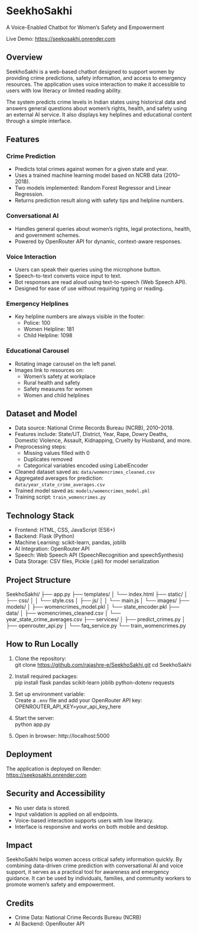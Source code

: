 # SeekhoSakhi  
A Voice-Enabled Chatbot for Women’s Safety and Empowerment  

Live Demo: https://seekosakhi.onrender.com  

## Overview  
SeekhoSakhi is a web-based chatbot designed to support women by providing crime predictions, safety information, and access to emergency resources. The application uses voice interaction to make it accessible to users with low literacy or limited reading ability.  

The system predicts crime levels in Indian states using historical data and answers general questions about women’s rights, health, and safety using an external AI service. It also displays key helplines and educational content through a simple interface.  

## Features  

### Crime Prediction  
- Predicts total crimes against women for a given state and year.  
- Uses a trained machine learning model based on NCRB data (2010–2018).  
- Two models implemented: Random Forest Regressor and Linear Regression.  
- Returns prediction result along with safety tips and helpline numbers.  

### Conversational AI  
- Handles general queries about women’s rights, legal protections, health, and government schemes.  
- Powered by OpenRouter API for dynamic, context-aware responses.  

### Voice Interaction  
- Users can speak their queries using the microphone button.  
- Speech-to-text converts voice input to text.  
- Bot responses are read aloud using text-to-speech (Web Speech API).  
- Designed for ease of use without requiring typing or reading.  

### Emergency Helplines  
- Key helpline numbers are always visible in the footer:  
  - Police: 100  
  - Women Helpline: 181  
  - Child Helpline: 1098  

### Educational Carousel  
- Rotating image carousel on the left panel.  
- Images link to resources on:  
  - Women’s safety at workplace  
  - Rural health and safety  
  - Safety measures for women  
  - Women and child helplines  

## Dataset and Model  

- Data source: National Crime Records Bureau (NCRB), 2010–2018.  
- Features include: State/UT, District, Year, Rape, Dowry Deaths, Domestic Violence, Assault, Kidnapping, Cruelty by Husband, and more.  
- Preprocessing steps:  
  - Missing values filled with 0  
  - Duplicates removed  
  - Categorical variables encoded using LabelEncoder  
- Cleaned dataset saved as: `data/womencrimes_cleaned.csv`  
- Aggregated averages for prediction: `data/year_state_crime_averages.csv`  
- Trained model saved as: `models/womencrimes_model.pkl`  
- Training script: `train_womencrimes.py`  

## Technology Stack  

- Frontend: HTML, CSS, JavaScript (ES6+)  
- Backend: Flask (Python)  
- Machine Learning: scikit-learn, pandas, joblib  
- AI Integration: OpenRouter API  
- Speech: Web Speech API (SpeechRecognition and speechSynthesis)  
- Data Storage: CSV files, Pickle (.pkl) for model serialization  

## Project Structure  
SeekhoSakhi/
├── app.py
├── templates/
│   └── index.html
├── static/
│   ├── css/
│   │   └── style.css
│   ├── js/
│   │   └── main.js
│   └── images/
├── models/
│   ├── womencrimes_model.pkl
│   └── state_encoder.pkl
├── data/
│   ├── womencrimes_cleaned.csv
│   └── year_state_crime_averages.csv
├── services/
│   ├── predict_crimes.py
│   ├── openrouter_api.py
│   └── faq_service.py
└── train_womencrimes.py


## How to Run Locally  

1. Clone the repository:  
git clone https://github.com/rajashre-e/SeekhoSakhi.git
cd SeekhoSakhi

2. Install required packages:  
pip install flask pandas scikit-learn joblib python-dotenv requests

3. Set up environment variable:  
Create a `.env` file and add your OpenRouter API key:  
OPENROUTER_API_KEY=your_api_key_here

4. Start the server:  
python app.py

5. Open in browser: http://localhost:5000  

## Deployment  

The application is deployed on Render:  
https://seekosakhi.onrender.com  

## Security and Accessibility  

- No user data is stored.  
- Input validation is applied on all endpoints.  
- Voice-based interaction supports users with low literacy.  
- Interface is responsive and works on both mobile and desktop.  

## Impact  

SeekhoSakhi helps women access critical safety information quickly. By combining data-driven crime prediction with conversational AI and voice support, it serves as a practical tool for awareness and emergency guidance. It can be used by individuals, families, and community workers to promote women’s safety and empowerment.  

## Credits  

- Crime Data: National Crime Records Bureau (NCRB)  
- AI Backend: OpenRouter API  
 
